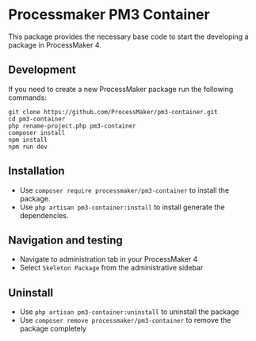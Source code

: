 # Processmaker PM3 Container
This package provides the necessary base code to start the developing a package in ProcessMaker 4.

## Development
If you need to create a new ProcessMaker package run the following commands:

```
git clone https://github.com/ProcessMaker/pm3-container.git
cd pm3-container
php rename-project.php pm3-container
composer install
npm install
npm run dev
```

## Installation
* Use `composer require processmaker/pm3-container` to install the package.
* Use `php artisan pm3-container:install` to install generate the dependencies.

## Navigation and testing
* Navigate to administration tab in your ProcessMaker 4
* Select `Skeleton Package` from the administrative sidebar

## Uninstall
* Use `php artisan pm3-container:uninstall` to uninstall the package
* Use `composer remove processmaker/pm3-container` to remove the package completely
